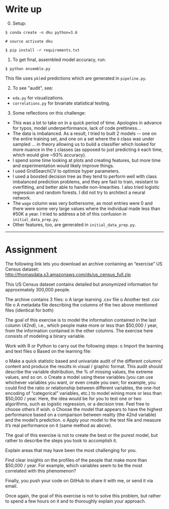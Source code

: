 # Write up


0. Setup:

```
$ conda create -n dku python=3.6

# source activate dku

$ pip install -r requirements.txt
```

1. To get final, assembled model accuracy, run:

`$ python ensemble.py`

This file uses `pkl`ed predictions which are generated in `pipeline.py`.

2. To see "audit", see:

- `eda.py` for visualizations.
- `correlations.py` for bivariate statistical testing.

3. Some reflections on this challenge:


- This was a lot to take on in a quick period of time. Apologies in advance for typos, model underperformance, lack of code prettiness...
- The data is imbalanced. As a result, I tried to built 2 models -- one on the entire training set, and one on a set where the `0` class was under sampled ... in theory allowing us to build a classifier which looked for more nuance in the `1` classes (as opposed to just predicting `0` each time, which would give ~93% accuracy). 
- I spend some time looking at plots and creating features, but more time and experimentation would likely improve things.
- I used GridSearchCV to optimize hyper parameters.
- I used a boosted decision tree as they tend to perform well with class imbalanced prediction problems, and they are fast to train, resistant to overfitting, and better able to handle non-linearities. I also tried logistic regression and random forests. I did not try to architect a neural network. 
- The `wage` column was very bothersome, as most entries were 0 and there were some very large values where the individual made less than #50K a year. I tried to address a bit of this confusion in `initial_data_prep.py`.
- Other features, too, are generated in `initial_data_prep.py`.

---------------

# Assignment

The following link lets you download an archive containing an “exercise” US Census dataset: http://thomasdata.s3.amazonaws.com/ds/us_census_full.zip

This US Census dataset contains detailed but anonymized information for approximately 300,000 people.

The archive contains 3 files: 
o A large learning .csv file
o Another test .csv file
o A metadata file describing the columns of the two above mentioned files (identical for both)

The goal of this exercise is to model the information contained in the last column (42nd), i.e., which people make more or less than $50,000 / year, from the information contained in the other columns. The exercise here consists of modeling a binary variable.

Work with R or Python to carry out the following steps:
o Import the learning and text files
o Based on the learning file:

o Make a quick statistic based and univariate audit of the different columns’ content and produce the results in visual / graphic format. This audit should describe the variable distribution, the % of missing values, the extreme values, and so on.
o Create a model using these variables (you can use whichever variables you want, or even create you own; for example, you could find the ratio or relationship between different variables, the one-hot encoding of “categorical” variables, etc.) to model wining more or less than $50,000 / year. Here, the idea would be for you to test one or two algorithms, such as logistic regression, or a decision tree. Feel free to choose others if wish.
o Choose the model that appears to have the highest performance based on a comparison between reality (the 42nd variable) and the model’s prediction. 
o Apply your model to the test file and measure it’s real performance on it (same method as above).

The goal of this exercise is not to create the best or the purest model, but rather to describe the steps you took to accomplish it.

Explain areas that may have been the most challenging for you.

Find clear insights on the profiles of the people that make more than $50,000 / year. For example, which variables seem to be the most correlated with this phenomenon?

Finally, you push your code on GitHub to share it with me, or send it via email.

Once again, the goal of this exercise is not to solve this problem, but rather to spend a few hours on it and to thoroughly explain your approach.